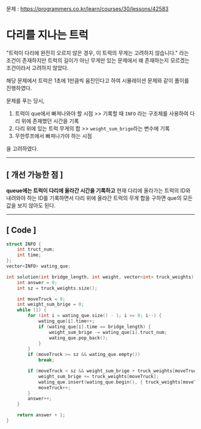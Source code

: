 
문제 : https://programmers.co.kr/learn/courses/30/lessons/42583

다리를 지나는 트럭
===============


"트럭이 다리에 완전히 오르지 않은 경우, 이 트럭의 무게는 고려하지 않습니다." 라는 조건이 존재하지만 트럭의 길이가 아닌 무게만 있는 문제에서 왜 존재하는지 모르겠는 조건이라서 고려하지 않았다.

해당 문제에서 트럭은 1초에 1만큼씩 움진인다고 하여 시뮬레이션 문제와 같이 풀이를 진행하였다.

문제를 푸는 당시, 
  1. 트럭이 que에서 빠져나와야 할 시점 >> 기록할 때 ```INFO``` 라는 구조체를 사용하여 다리 위에 존재했던 시간을 기록
  2. 다리 위에 있는 트럭 무게의 합 >> ```weight_sum_brige```라는 변수에 기록
  3. 무한루프에서 빠져나가야 하는 시점

을 고려하였다.

---------------------------------------


## [ 개선 가능한 점 ]

__queue에는 트럭이 다리에 올라간 시간을 기록하고__ 현재 다리에 올라가는 트럭의 ID와 내려와야 하는 ID를 기록하면서 다리 위에 올라간 트럭의 무게 합을 구하면 que의 모든 값을 보지 않아도 된다. 
 
   
   
---------------------------------------
## [ Code ]

```c++
struct INFO {
	int truct_num;
	int time;
};
vector<INFO> wating_que;

int solution(int bridge_length, int weight, vector<int> truck_weights) {
	int answer = 0;
	int sz = truck_weights.size();

	int moveTruck = 0;
	int weight_sum_brige = 0;
	while (1) {
		for (int i = wating_que.size() - 1; i >= 0; i--) {
			wating_que[i].time++;
			if (wating_que[i].time == bridge_length) {
				weight_sum_brige -= wating_que[i].truct_num;
				wating_que.pop_back();
			}
		}
		if (moveTruck >= sz && wating_que.empty())
			break;

		if (moveTruck < sz && weight_sum_brige + truck_weights[moveTruck] <= weight) {
			weight_sum_brige += truck_weights[moveTruck];
			wating_que.insert(wating_que.begin(), { truck_weights[moveTruck], 0 });
			moveTruck++;
		}
		answer++;
	}

	return answer + 1;
}
```
